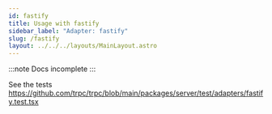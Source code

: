 ```yaml
---
id: fastify
title: Usage with fastify
sidebar_label: "Adapter: fastify"
slug: /fastify
layout: ../../../layouts/MainLayout.astro
---
```


:::note
Docs incomplete
:::

See the tests https://github.com/trpc/trpc/blob/main/packages/server/test/adapters/fastify.test.tsx
